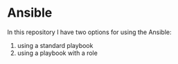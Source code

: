 # Ansible
In this repository I have two options for using the Ansible: 
1) using a standard playbook
2) using a playbook with a role
